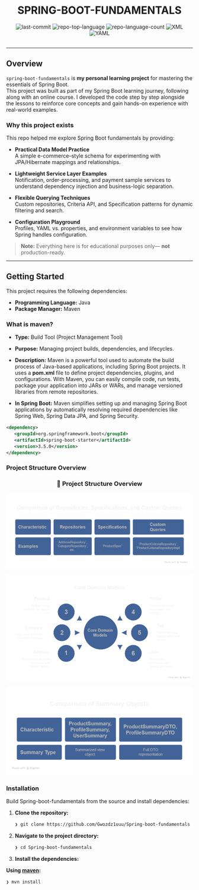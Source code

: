 <div id="top">

<!-- HEADER STYLE: CLASSIC -->
<div align="center">


# SPRING-BOOT-FUNDAMENTALS

<!-- BADGES -->
<img src="https://img.shields.io/github/last-commit/Gwozdz1uuu/Spring-boot-fundamentals?style=flat&logo=git&logoColor=white&color=0080ff" alt="last-commit">
<img src="https://img.shields.io/github/languages/top/Gwozdz1uuu/Spring-boot-fundamentals?style=flat&color=0080ff" alt="repo-top-language">
<img src="https://img.shields.io/github/languages/count/Gwozdz1uuu/Spring-boot-fundamentals?style=flat&color=0080ff" alt="repo-language-count">

<img src="https://img.shields.io/badge/XML-005FAD.svg?style=flat&logo=XML&logoColor=white" alt="XML">
<img src="https://img.shields.io/badge/YAML-CB171E.svg?style=flat&logo=YAML&logoColor=white" alt="YAML">

</div>
<br>

---

## Overview

`spring-boot-fundamentals` is **my personal learning project** for mastering the essentials of Spring Boot.  
This project was built as part of my Spring Boot learning journey, following along with an online course.
I developed the code step by step alongside the lessons to reinforce core concepts and gain hands-on experience with real-world examples.

### Why this project exists

This repo helped me explore Spring Boot fundamentals by providing:

- **Practical Data Model Practice**  
  A simple e-commerce–style schema for experimenting with JPA/Hibernate mappings and relationships.

- **Lightweight Service Layer Examples**  
  Notification, order-processing, and payment sample services to understand dependency injection and business-logic separation.

- **Flexible Querying Techniques**  
  Custom repositories, Criteria API, and Specification patterns for dynamic filtering and search.

- **Configuration Playground**  
  Profiles, YAML vs. properties, and environment variables to see how Spring handles configuration.

> **Note:** Everything here is for educational purposes only— **not** production-ready.


---

## Getting Started

This project requires the following dependencies:

- **Programming Language:** Java
- **Package Manager:** Maven


### What is maven?
- **Type:** Build Tool (Project Management Tool)
- **Purpose:** Managing project builds, dependencies, and lifecycles.
- **Description:** Maven is a powerful tool used to automate the build process of Java-based applications, including Spring Boot projects. It uses a **pom.xml** file to define project dependencies, plugins, and configurations. With Maven, you can easily compile code, run tests, package your application into JARs or WARs, and manage versioned libraries from remote repositories.

- **In Spring Boot:** Maven simplifies setting up and managing Spring Boot applications by automatically resolving required dependencies like Spring Web, Spring Data JPA, and Spring Security.

```xml
<dependency> 
   <groupId>org.springframework.boot</groupId>
   <artifactId>spring-boot-starter</artifactId> 
   <version>3.5.0</version>
</dependency>
``` 
### Project Structure Overview
<h3 align="center">📁 Project Structure Overview</h3>

<p align="center">
  <img src="src/main/java/com/Gwozdz1uu/store/images/psv1.png" alt="Repository Interfaces" width="600"/>
</p>

<p align="center">
  <img src="src/main/java/com/Gwozdz1uu/store/images/psv2.png" alt="Entities Overview" width="600"/>
</p>

<p align="center">
  <img src="src/main/java/com/Gwozdz1uu/store/images/psv3.png" alt="DTOs Overview" width="600"/>
</p>

### Installation

Build Spring-boot-fundamentals from the source and install dependencies:

1. **Clone the repository:**

    ```sh
    ❯ git clone https://github.com/Gwozdz1uuu/Spring-boot-fundamentals
    ```

2. **Navigate to the project directory:**

    ```sh
    ❯ cd Spring-boot-fundamentals
    ```

3. **Install the dependencies:**

**Using [maven](https://maven.apache.org/):**

```sh
❯ mvn install
```
